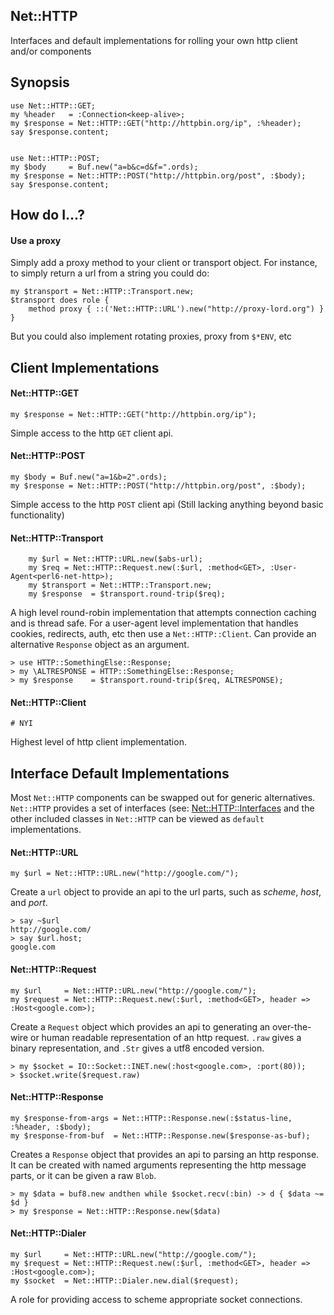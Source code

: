 ## Net::HTTP

Interfaces and default implementations for rolling your own http client and/or components

## Synopsis

    use Net::HTTP::GET;
    my %header   = :Connection<keep-alive>;
    my $response = Net::HTTP::GET("http://httpbin.org/ip", :%header);
    say $response.content;


    use Net::HTTP::POST;
    my $body     = Buf.new("a=b&c=d&f=".ords);
    my $response = Net::HTTP::POST("http://httpbin.org/post", :$body);
    say $response.content;

## How do I...?

#### Use a proxy

Simply add a proxy method to your client or transport object. For instance, to simply return a url
from a string you could do:

    my $transport = Net::HTTP::Transport.new;
    $transport does role { 
        method proxy { ::('Net::HTTP::URL').new("http://proxy-lord.org") }
    }

But you could also implement rotating proxies, proxy from `$*ENV`, etc

## Client Implementations

#### Net::HTTP::GET

    my $response = Net::HTTP::GET("http://httpbin.org/ip");

Simple access to the http `GET` client api.

#### Net::HTTP::POST

    my $body = Buf.new("a=1&b=2".ords);
    my $response = Net::HTTP::POST("http://httpbin.org/post", :$body);

Simple access to the http `POST` client api (Still lacking anything beyond basic functionality)

#### Net::HTTP::Transport

        my $url = Net::HTTP::URL.new($abs-url);
        my $req = Net::HTTP::Request.new(:$url, :method<GET>, :User-Agent<perl6-net-http>);
        my $transport = Net::HTTP::Transport.new;
        my $response  = $transport.round-trip($req);

A high level round-robin implementation that attempts connection caching and is thread safe.
For a user-agent level implementation that handles cookies, redirects, auth, etc then use
a `Net::HTTP::Client`. Can provide an alternative `Response` object as an argument.

    > use HTTP::SomethingElse::Response;
    > my \ALTRESPONSE = HTTP::SomethingElse::Response;
    > my $response    = $transport.round-trip($req, ALTRESPONSE);

#### Net::HTTP::Client

    # NYI

Highest level of http client implementation.

## Interface Default Implementations

Most `Net::HTTP` components can be swapped out for generic alternatives. `Net::HTTP` provides a set of interfaces (see: [Net::HTTP::Interfaces](https://github.com/ugexe/Raku-Net--HTTP/blob/main/lib/Net/HTTP/Interfaces.rakumod) and the other included classes in `Net::HTTP` can be viewed as `default` implementations.

#### Net::HTTP::URL

    my $url = Net::HTTP::URL.new("http://google.com/");

Create a `url` object to provide an api to the url parts, such as *scheme*, *host*, and *port*.

    > say ~$url
    http://google.com/
    > say $url.host;
    google.com

#### Net::HTTP::Request

    my $url     = Net::HTTP::URL.new("http://google.com/");
    my $request = Net::HTTP::Request.new(:$url, :method<GET>, header => :Host<google.com>);

Create a `Request` object which provides an api to generating an over-the-wire or human readable representation
of an http request. `.raw` gives a binary representation, and `.Str` gives a utf8 encoded version.

    > my $socket = IO::Socket::INET.new(:host<google.com>, :port(80));
    > $socket.write($request.raw)

#### Net::HTTP::Response

    my $response-from-args = Net::HTTP::Response.new(:$status-line, :%header, :$body);
    my $response-from-buf  = Net::HTTP::Response.new($response-as-buf);

Creates a `Response` object that provides an api to parsing an http response. It can be created with named arguments
representing the http message parts, or it can be given a raw `Blob`.

    > my $data = buf8.new andthen while $socket.recv(:bin) -> d { $data ~= $d }
    > my $response = Net::HTTP::Response.new($data)

#### Net::HTTP::Dialer

    my $url     = Net::HTTP::URL.new("http://google.com/");
    my $request = Net::HTTP::Request.new(:$url, :method<GET>, header => :Host<google.com>);
    my $socket  = Net::HTTP::Dialer.new.dial($request);

A role for providing access to scheme appropriate socket connections.
